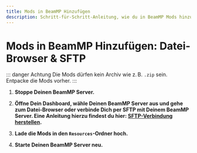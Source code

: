 ```yaml
---
title: Mods in BeamMP Hinzufügen
description: Schritt-für-Schritt-Anleitung, wie du in BeamMP Mods hinzufügst
---
```


# Mods in BeamMP Hinzufügen: Datei-Browser & SFTP

::: danger Achtung
Die Mods dürfen kein Archiv wie z. B. ```.zip``` sein. Entpacke die Mods vorher.
:::

1. <strong>Stoppe Deinen BeamMP Server.</strong>

2. <strong>Öffne Dein Dashboard, wähle Deinen BeamMP Server aus und gehe zum Datei-Browser **oder** verbinde Dich per SFTP mit Deinem BeamMP Server. Eine Anleitung hierzu findest du hier: [SFTP-Verbindung herstellen](../sftp-verbindung-herstellen.md).</strong>

3. <strong>Lade die Mods in den ```Resources```-Ordner hoch.</strong>

4. <strong>Starte Deinen BeamMP Server neu.</strong>

